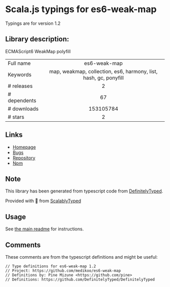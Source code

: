 
# Scala.js typings for es6-weak-map

Typings are for version 1.2

## Library description:
ECMAScript6 WeakMap polyfill

|                    |                 |
| ------------------ | :-------------: |
| Full name          | es6-weak-map |
| Keywords           | map, weakmap, collection, es6, harmony, list, hash, gc, ponyfill |
| # releases         | 2 |
| # dependents       | 67 |
| # downloads        | 153105784 |
| # stars            | 2 |

## Links
- [Homepage](https://github.com/medikoo/es6-weak-map#readme)
- [Bugs](https://github.com/medikoo/es6-weak-map/issues)
- [Repository](https://github.com/medikoo/es6-weak-map)
- [Npm](https://www.npmjs.com/package/es6-weak-map)
    


## Note
This library has been generated from typescript code from [DefinitelyTyped](https://definitelytyped.org).

Provided with :purple_heart: from [ScalablyTyped](https://github.com/oyvindberg/ScalablyTyped)

## Usage
See [the main readme](../../readme.md) for instructions.

## Comments

These comments are from the typescript definitions and might be useful:
```
// Type definitions for es6-weak-map 1.2
// Project: https://github.com/medikoo/es6-weak-map
// Definitions by: Pine Mizune <https://github.com/pine>
// Definitions: https://github.com/DefinitelyTyped/DefinitelyTyped

```

